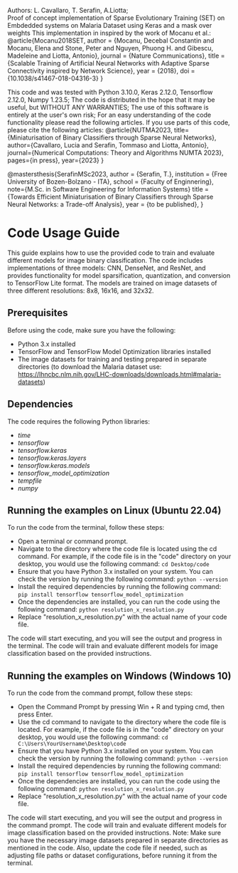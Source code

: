 Authors: L. Cavallaro, T. Serafin, A.Liotta;  
Proof of concept implementation of Sparse Evolutionary Training (SET) on Embdedded systems on Malaria Dataset using Keras and a mask over weights
This implementation in inspired by the work of Mocanu et al.:
@article{Mocanu2018SET,
author = {Mocanu, Decebal Constantin and Mocanu, Elena and Stone, Peter and Nguyen, Phuong H. and Gibescu, Madeleine and Liotta, Antonio},
journal = {Nature Communications},
title = {Scalable Training of Artificial Neural Networks with Adaptive Sparse Connectivity inspired by Network Science},
year = {2018},
doi = {10.1038/s41467-018-04316-3}
}

This code and was tested with Python 3.10.0, Keras 2.12.0, Tensorflow 2.12.0, Numpy 1.23.5;
The code is distributed in the hope that it may be useful, but WITHOUT ANY WARRANTIES; The use of this software is entirely at the user's own risk;
For an easy understanding of the code functionality please read the following articles.
If you use parts of this code, please cite the following articles:
@article{NUTMA2023,
title={Miniaturisation of Binary Classifiers through Sparse Neural Networks},
author={Cavallaro, Lucia and Serafin, Tommaso and Liotta, Antonio},
journal={Numerical Computations: Theory and Algorithms NUMTA 2023},
pages={in press},
year={2023}
}

@mastersthesis{SerafinMSc2023,
author = {Serafin, T.},
institution = {Free University of Bozen-Bolzano - ITA},
school = {Faculty of Enginnering},
note={M.Sc. in Software Engineering for Information Systems}
title = {Towards Efficient Miniaturisation of Binary Classifiers through Sparse Neural Networks: a Trade-off Analysis},
year = {to be published},
}

# Code Usage Guide
This guide explains how to use the provided code to train and evaluate different models for image binary classification. The code includes implementations of three models: CNN, DenseNet, and ResNet, and provides functionality for model sparsification, quantization, and conversion to TensorFlow Lite format. The models are trained on image datasets of three different resolutions: 8x8, 16x16, and 32x32.

## Prerequisites
Before using the code, make sure you have the following:
 - Python 3.x installed
 - TensorFlow and TensorFlow Model Optimization libraries installed
 - The image datasets for training and testing prepared in separate directories (to download the Malaria dataset use: https://lhncbc.nlm.nih.gov/LHC-downloads/downloads.html#malaria-datasets)

## Dependencies
The code requires the following Python libraries:
 - *time*
 - *tensorflow*
 - *tensorflow.keras*
 - *tensorflow.keras.layers*
 - *tensorflow.keras.models*
 - *tensorflow_model_optimization*
 - *tempfile*
 - *numpy*

## Running the examples on Linux (Ubuntu 22.04)
To run the code from the terminal, follow these steps:
 - Open a terminal or command prompt.
 - Navigate to the directory where the code file is located using the cd command. For example, if the code file is in the "code" directory on your desktop, you would use the following command:
 ``` cd Desktop/code ```
 - Ensure that you have Python 3.x installed on your system. You can check the version by running the following command:
 ``` python --version ```
 - Install the required dependencies by running the following command:
 ``` pip install tensorflow tensorflow_model_optimization ```
 - Once the dependencies are installed, you can run the code using the following command:
 ``` python resolution_x_resolution.py ```
 - Replace "resolution_x_resolution.py" with the actual name of your code file.

The code will start executing, and you will see the output and progress in the terminal. The code will train and evaluate different models for image classification based on the provided instructions.

## Running the examples on Windows (Windows 10)
To run the code from the command prompt, follow these steps:
 - Open the Command Prompt by pressing Win + R and typing cmd, then press Enter.
 - Use the cd command to navigate to the directory where the code file is located. For example, if the code file is in the "code" directory on your desktop, you would use the following command:
 ``` cd C:\Users\YourUsername\Desktop\code ```
 - Ensure that you have Python 3.x installed on your system. You can check the version by running the following command:
 ``` python --version ```
 - Install the required dependencies by running the following command:
 ``` pip install tensorflow tensorflow_model_optimization ```
 - Once the dependencies are installed, you can run the code using the following command:
 ``` python resolution_x_resolution.py ```
 - Replace "resolution_x_resolution.py" with the actual name of your code file.

The code will start executing, and you will see the output and progress in the command prompt. The code will train and evaluate different models for image classification based on the provided instructions.
Note: Make sure you have the necessary image datasets prepared in separate directories as mentioned in the code. Also, update the code file if needed, such as adjusting file paths or dataset configurations, before running it from the terminal.
